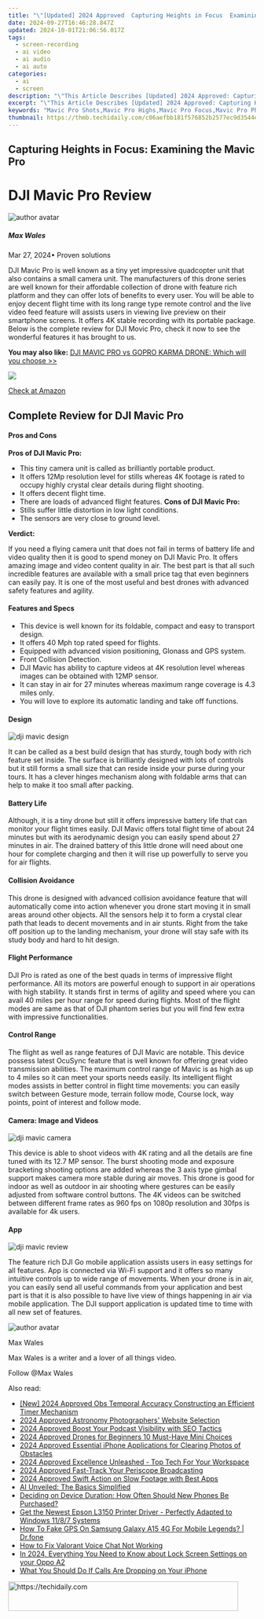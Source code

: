 ```yaml
---
title: "\"[Updated] 2024 Approved  Capturing Heights in Focus  Examining the Mavic Pro\""
date: 2024-09-27T16:46:28.847Z
updated: 2024-10-01T21:06:56.017Z
tags: 
  - screen-recording
  - ai video
  - ai audio
  - ai auto
categories: 
  - ai
  - screen
description: "\"This Article Describes [Updated] 2024 Approved: Capturing Heights in Focus: Examining the Mavic Pro\""
excerpt: "\"This Article Describes [Updated] 2024 Approved: Capturing Heights in Focus: Examining the Mavic Pro\""
keywords: "Mavic Pro Shots,Mavic Pro Highs,Mavic Pro Focus,Mavic Pro Photography,Mavic Pro Drone Shoot,Mavic Pro Aerial Views,Mavic Pro Detailed Images"
thumbnail: https://thmb.techidaily.com/c06aefbb181f576852b2577ec9d3544ebd6635b5e4bff4964dd308c72eeba377.jpg
---
```


## Capturing Heights in Focus: Examining the Mavic Pro

# DJI Mavic Pro Review

![author avatar](https://images.wondershare.com/filmora/article-images/max-wales-author.jpg)

##### Max Wales

 Mar 27, 2024• Proven solutions

 DJI Mavic Pro is well known as a tiny yet impressive quadcopter unit that also contains a small camera unit. The manufacturers of this drone series are well known for their affordable collection of drone with feature rich platform and they can offer lots of benefits to every user. You will be able to enjoy decent flight time with its long range type remote control and the live video feed feature will assists users in viewing live preview on their smartphone screens. It offers 4K stable recording with its portable package. Below is the complete review for DJI Movic Pro, check it now to see the wonderful features it has brought to us.

**You may also like:** [DJI MAVIC PRO vs GOPRO KARMA DRONE: Which will you choose >>](https://tools.techidaily.com/wondershare/filmora/download/)

![](https://images.wondershare.com/filmora/article-images/dji-mavic.jpg)

[Check at Amazon](https://www.amazon.com/gp/product/B01LYNH0BD/ref=as%5Fli%5Ftl?ie=UTF8&tag=vs-flora-20&camp=1789&creative=9325&linkCode=as2&creativeASIN=B01LYNH0BD&linkId=f0cd958cf19ddb66e991838106512ee3)

## Complete Review for DJI Mavic Pro

#### Pros and Cons

**Pros of DJI Mavic Pro:**

* This tiny camera unit is called as brilliantly portable product.
* It offers 12Mp resolution level for stills whereas 4K footage is rated to occupy highly crystal clear details during flight shooting.
* It offers decent flight time.
* There are loads of advanced flight features.
**Cons of DJI Mavic Pro:**
* Stills suffer little distortion in low light conditions.
* The sensors are very close to ground level.

 **Verdict:**

 If you need a flying camera unit that does not fail in terms of battery life and video quality then it is good to spend money on DJI Mavic Pro. It offers amazing image and video content quality in air. The best part is that all such incredible features are available with a small price tag that even beginners can easily pay. It is one of the most useful and best drones with advanced safety features and agility.

#### Features and Specs

* This device is well known for its foldable, compact and easy to transport design.
* It offers 40 Mph top rated speed for flights.
* Equipped with advanced vision positioning, Glonass and GPS system.
* Front Collision Detection.
* DJI Mavic has ability to capture videos at 4K resolution level whereas images can be obtained with 12MP sensor.
* It can stay in air for 27 minutes whereas maximum range coverage is 4.3 miles only.
* You will love to explore its automatic landing and take off functions.

#### Design

![dji mavic design](https://images.wondershare.com/filmora/article-images/dji-mavic-design.jpg)

 It can be called as a best build design that has sturdy, tough body with rich feature set inside. The surface is brilliantly designed with lots of controls but it still forms a small size that can reside inside your purse during your tours. It has a clever hinges mechanism along with foldable arms that can help to make it too small after packing.

#### Battery Life

 Although, it is a tiny drone but still it offers impressive battery life that can monitor your flight times easily. DJI Mavic offers total flight time of about 24 minutes but with its aerodynamic design you can easily spend about 27 minutes in air. The drained battery of this little drone will need about one hour for complete charging and then it will rise up powerfully to serve you for air flights.

#### Collision Avoidance

 This drone is designed with advanced collision avoidance feature that will automatically come into action whenever you drone start moving it in small areas around other objects. All the sensors help it to form a crystal clear path that leads to decent movements and in air stunts. Right from the take off position up to the landing mechanism, your drone will stay safe with its study body and hard to hit design.

#### Flight Performance

 DJI Pro is rated as one of the best quads in terms of impressive flight performance. All its motors are powerful enough to support in air operations with high stability. It stands first in terms of agility and speed where you can avail 40 miles per hour range for speed during flights. Most of the flight modes are same as that of DJI phantom series but you will find few extra with impressive functionalities.

#### Control Range

 The flight as well as range features of DJI Mavic are notable. This device possess latest OcuSync feature that is well known for offering great video transmission abilities. The maximum control range of Mavic is as high as up to 4 miles so it can meet your sports needs easily. Its intelligent flight modes assists in better control in flight time movements: you can easily switch between Gesture mode, terrain follow mode, Course lock, way points, point of interest and follow mode.

#### Camera: Image and Videos

![dji mavic camera](https://images.wondershare.com/filmora/article-images/dji-mavic--camera.jpg)

 This device is able to shoot videos with 4K rating and all the details are fine tuned with its 12.7 MP sensor. The burst shooting mode and exposure bracketing shooting options are added whereas the 3 axis type gimbal support makes camera more stable during air moves. This drone is good for indoor as well as outdoor in air shooting where gestures can be easily adjusted from software control buttons. The 4K videos can be switched between different frame rates as 960 fps on 1080p resolution and 30fps is available for 4k users.

#### App

![dji mavic review](https://images.wondershare.com/filmora/article-images/dji-go-app-screenshot.jpg)

 The feature rich DJI Go mobile application assists users in easy settings for all features. App is connected via Wi-Fi support and it offers so many intuitive controls up to wide range of movements. When your drone is in air, you can easily send all useful commands from your application and best part is that it is also possible to have live view of things happening in air via mobile application. The DJI support application is updated time to time with all new set of features.

![author avatar](https://images.wondershare.com/filmora/article-images/max-wales-author.jpg)

Max Wales

Max Wales is a writer and a lover of all things video.

Follow @Max Wales


<ins class="adsbygoogle"
     style="display:block"
     data-ad-format="autorelaxed"
     data-ad-client="ca-pub-7571918770474297"
     data-ad-slot="1223367746"></ins>



<ins class="adsbygoogle"
     style="display:block"
     data-ad-client="ca-pub-7571918770474297"
     data-ad-slot="8358498916"
     data-ad-format="auto"
     data-full-width-responsive="true"></ins>


<span class="atpl-alsoreadstyle">Also read:</span>
<div><ul>
<li><a href="https://screen-mirroring-recording.techidaily.com/new-2024-approved-obs-temporal-accuracy-constructing-an-efficient-timer-mechanism/"><u>[New] 2024 Approved Obs Temporal Accuracy Constructing an Efficient Timer Mechanism</u></a></li>
<li><a href="https://fox-direct.techidaily.com/2024-approved-astronomy-photographers-website-selection/"><u>2024 Approved Astronomy Photographers' Website Selection</u></a></li>
<li><a href="https://fox-direct.techidaily.com/2024-approved-boost-your-podcast-visibility-with-seo-tactics/"><u>2024 Approved Boost Your Podcast Visibility with SEO Tactics</u></a></li>
<li><a href="https://fox-direct.techidaily.com/2024-approved-drones-for-beginners-10-must-have-mini-choices/"><u>2024 Approved Drones for Beginners 10 Must-Have Mini Choices</u></a></li>
<li><a href="https://fox-direct.techidaily.com/2024-approved-essential-iphone-applications-for-clearing-photos-of-obstacles/"><u>2024 Approved Essential iPhone Applications for Clearing Photos of Obstacles</u></a></li>
<li><a href="https://fox-direct.techidaily.com/2024-approved-excellence-unleashed-top-tech-for-your-workspace/"><u>2024 Approved Excellence Unleashed - Top Tech For Your Workspace</u></a></li>
<li><a href="https://fox-direct.techidaily.com/2024-approved-fast-track-your-periscope-broadcasting/"><u>2024 Approved Fast-Track Your Periscope Broadcasting</u></a></li>
<li><a href="https://fox-direct.techidaily.com/2024-approved-swift-action-on-slow-footage-with-best-apps/"><u>2024 Approved Swift Action on Slow Footage with Best Apps</u></a></li>
<li><a href="https://tech-revival.techidaily.com/ai-unveiled-the-basics-simplified/"><u>AI Unveiled: The Basics Simplified</u></a></li>
<li><a href="https://technical-tips.techidaily.com/deciding-on-device-duration-how-often-should-new-phones-be-purchased/"><u>Deciding on Device Duration: How Often Should New Phones Be Purchased?</u></a></li>
<li><a href="https://win-amazing.techidaily.com/get-the-newest-epson-l3150-printer-driver-perfectly-adapted-to-windows-1187-systems/"><u>Get the Newest Epson L3150 Printer Driver - Perfectly Adapted to Windows 11/8/7 Systems</u></a></li>
<li><a href="https://fake-location.techidaily.com/how-to-fake-gps-on-samsung-galaxy-a15-4g-for-mobile-legends-drfone-by-drfone-virtual-android/"><u>How To Fake GPS On Samsung Galaxy A15 4G For Mobile Legends? | Dr.fone</u></a></li>
<li><a href="https://sound-issues.techidaily.com/how-to-fix-valorant-voice-chat-not-working/"><u>How to Fix Valorant Voice Chat Not Working</u></a></li>
<li><a href="https://android-unlock.techidaily.com/in-2024-everything-you-need-to-know-about-lock-screen-settings-on-your-oppo-a2-by-drfone-android/"><u>In 2024, Everything You Need to Know about Lock Screen Settings on your Oppo A2</u></a></li>
<li><a href="https://fox-that.techidaily.com/what-you-should-do-if-calls-are-dropping-on-your-iphone/"><u>What You Should Do If Calls Are Dropping on Your iPhone</u></a></li>
</ul></div>

<!-- affiliate ads begin -->
<a href="https://bluettius.sjv.io/c/5597632/2139110/17108" target="_top" id="2139110">
  <img src="//a.impactradius-go.com/display-ad/17108-2139110" border="0" alt="https://techidaily.com" width="468" height="60"/>
</a>
<img height="0" width="0" src="https://bluettius.sjv.io/i/5597632/2139110/17108" style="position:absolute;visibility:hidden;" border="0" />
<!-- affiliate ads end -->

